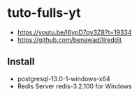 # tuto-fulls-yt
  - https://youtu.be/I6ypD7qv3Z8?t=19334
  - https://github.com/benawad/lireddit

## Install
  - postgresql-13.0-1-windows-x64
  - Redis Server redis-3.2.100 for Windows
